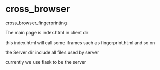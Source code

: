 # cross_browser
cross_browser_fingerprinting

The main page is index.html in client dir

this index.html will call some iframes such as fingerprint.html and so on

the Server dir include all files used by server

currently we use flask to be the server
